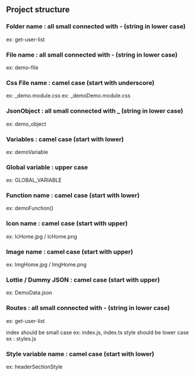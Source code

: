 ## Project structure

### Folder name : all small connected with - (string in lower case)

ex: get-user-list

### File name : all small connected with - (string in lower case)

ex: demo-file

### Css File name : camel case (start with underscore)

ex: \_demo.module.css
ex: \_demoDemo.module.css

### JsonObject : all small connected with \_ (string in lower case)

ex: demo_object

### Variables : camel case (start with lower)

ex: demoVariable

### Global variable : upper case

ex: GLOBAL_VARIABLE

### Function name : camel case (start with lower)

ex: demoFunction()

### Icon name : camel case (start with upper)

ex: IcHome.jpg / IcHome.png

### Image name : camel case (start with upper)

ex: ImgHome.jpg / ImgHome.png

### Lottie / Dummy JSON : camel case (start with upper)

ex: DemoData.json

### Routes : all small connected with - (string in lower case)

ex: get-user-list

index should be small case ex: index.js, index.ts
style should be lower case ex : styles.js

### Style variable name : camel case (start with lower)

ex: headerSectionStyle
